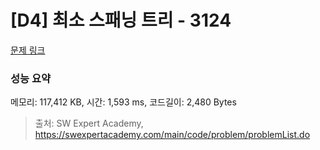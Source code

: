 # [D4] 최소 스패닝 트리 - 3124 

[문제 링크](https://swexpertacademy.com/main/code/problem/problemDetail.do?contestProbId=AV_mSnmKUckDFAWb) 

### 성능 요약

메모리: 117,412 KB, 시간: 1,593 ms, 코드길이: 2,480 Bytes



> 출처: SW Expert Academy, https://swexpertacademy.com/main/code/problem/problemList.do